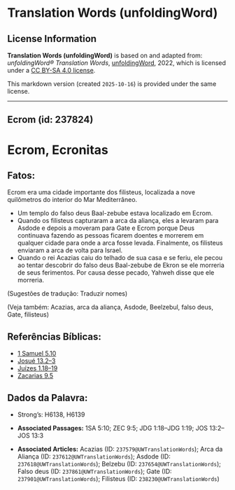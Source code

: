 # Translation Words (unfoldingWord)

## License Information

**Translation Words (unfoldingWord)** is based on and adapted from: _unfoldingWord® Translation Words_, [unfoldingWord](https://unfoldingword.org/utw), 2022, which is licensed under a [CC BY-SA 4.0 license](https://creativecommons.org/licenses/by-sa/4.0/legalcode.en).

This markdown version (created `2025-10-16`) is provided under the same license.



--------------------------------

## Ecrom (id: 237824)

Ecrom, Ecronitas
================

Fatos:
------

Ecrom era uma cidade importante dos filisteus, localizada a nove quilômetros do interior do Mar Mediterrâneo.

* Um templo do falso deus Baal\-zebube estava localizado em Ecrom.
* Quando os filisteus capturaram a arca da aliança, eles a levaram para Asdode e depois a moveram para Gate e Ecrom porque Deus continuava fazendo as pessoas ficarem doentes e morrerem em qualquer cidade para onde a arca fosse levada. Finalmente, os filisteus enviaram a arca de volta para Israel.
* Quando o rei Acazias caiu do telhado de sua casa e se feriu, ele pecou ao tentar descobrir do falso deus Baal\-zebube de Ekron se ele morreria de seus ferimentos. Por causa desse pecado, Yahweh disse que ele morreria.

(Sugestões de tradução: Traduzir nomes)

(Veja também: Acazias, arca da aliança, Asdode, Beelzebul, falso deus, Gate, filisteus)

Referências Bíblicas:
---------------------

* [1 Samuel 5\.10](https://ref.ly/1Sam5:10)
* [Josué 13\.2–3](https://ref.ly/Josh13:2-Josh13:3)
* [Juízes 1\.18–19](https://ref.ly/Judg1:18-Judg1:19)
* [Zacarias 9\.5](https://ref.ly/Zech9:5)

Dados da Palavra:
-----------------

* Strong’s: H6138, H6139

* **Associated Passages:** 1SA 5:10; ZEC 9:5; JDG 1:18–JDG 1:19; JOS 13:2–JOS 13:3
* **Associated Articles:** Acazias (ID: `237579@UWTranslationWords`); Arca da Aliança (ID: `237612@UWTranslationWords`); Asdode (ID: `237618@UWTranslationWords`); Belzebu (ID: `237654@UWTranslationWords`); Falso deus (ID: `237861@UWTranslationWords`); Gate (ID: `237901@UWTranslationWords`); Filisteus (ID: `238230@UWTranslationWords`)

